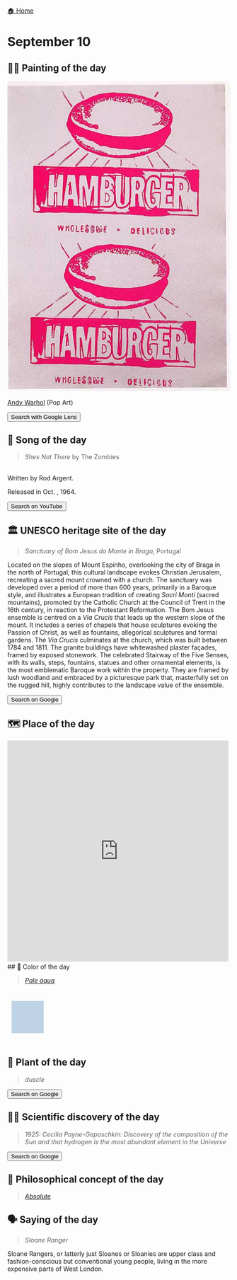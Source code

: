 
[🏠 Home](../../index.md)

# September 10

## 🧑‍🎨 Painting of the day

<img width="600" src="../img/Andy_Warhol_7.jpg">

[Andy Warhol](https://en.wikipedia.org/wiki/Andy_Warhol) (Pop Art)

<button class="btn btn-success"
onclick=" window.open('https://lens.google.com/uploadbyurl?url=https://iretes.github.io/one-a-day/data/img/Andy_Warhol_7.jpg','_blank')">
Search with Google Lens
</button>

## 🎼 Song of the day

> *Shes Not There*
by The Zombies

<br />Written by Rod Argent.

Released in Oct. , 1964.

<button class="btn btn-success"
onclick=" window.open('http://www.youtube.com/search?q=Shes Not There by The Zombies','_blank')">
Search on YouTube
</button>

## 🏛️ UNESCO heritage site of the day

> *Sanctuary of Bom Jesus do Monte in Braga*, Portugal

<p>Located on the slopes of Mount Espinho, overlooking the city of Braga in the north of Portugal, this cultural landscape evokes Christian Jerusalem, recreating a sacred mount crowned with a church. The sanctuary was developed over a period of more than 600 years, primarily in a Baroque style, and illustrates a European tradition of creating <em>Sacri Monti</em> (sacred mountains), promoted by the Catholic Church at the Council of Trent in the 16th century, in reaction to the Protestant Reformation. The Bom Jesus ensemble is centred on a <em>Via Crucis</em> that leads up the western slope of the mount. It includes a series of chapels that house sculptures evoking the Passion of Christ, as well as fountains, allegorical sculptures and formal gardens. The <em>Via Crucis</em> culminates at the church, which was built between 1784 and 1811. The granite buildings have whitewashed plaster façades, framed by exposed stonework. The celebrated Stairway of the Five Senses, with its walls, steps, fountains, statues and other ornamental elements, is the most emblematic Baroque work within the property. They are framed by lush woodland and embraced by a picturesque park that, masterfully set on the rugged hill, highly contributes to the landscape value of the ensemble.</p>

<button class="btn btn-success"
onclick=" window.open('http://www.google.com/search?q=Sanctuary of Bom Jesus do Monte in Braga','_blank')">
Search on Google
</button>

## 🗺️ Place of the day

<iframe
src="https://www.mapcrunch.com"
name="mapcrunch"
width="500"
height="500"
allowTransparency="true"
scrolling="no"
frameborder="0"
>
</iframe>
## 🎨 Color of the day

> *[Pale aqua](https://en.wikipedia.org/wiki/Aqua_(color)#Pale_aqua)*

<div style="color:#BED3E5; font-size: 100px;">&#9632;</div>

## 🌿 Plant of the day

> *duscle*

<button class="btn btn-success"
onclick=" window.open('http://www.google.com/search?q=duscle','_blank')">
Search on Google
</button>

## 🧑‍🔬 Scientific discovery of the day

> *1925: Cecilia Payne-Gaposchkin: Discovery of the composition of the Sun and that hydrogen is the most abundant element in the Universe*

<button class="btn btn-success"
onclick=" window.open('http://www.google.com/search?q=1925: Cecilia Payne-Gaposchkin: Discovery of the composition of the Sun and that hydrogen is the most abundant element in the Universe','_blank')">
Search on Google
</button>

## 💭 Philosophical concept of the day

> *[Absolute](https://en.wikipedia.org/wiki/Absolute_(philosophy))*

## 🗣️ Saying of the day

> *Sloane Ranger*

Sloane Rangers, or latterly just Sloanes or Sloanies are upper class and fashion-conscious but conventional young people, living in the more expensive parts of West London.
